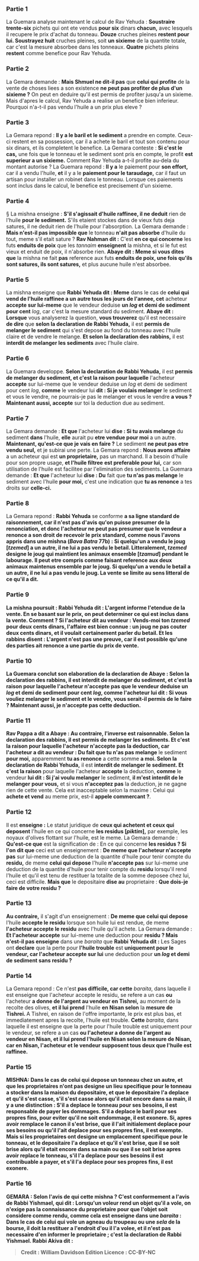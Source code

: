
### Partie 1
La Guemara analyse maintenant le calcul de Rav Yehuda : <b>Soustraire trente-six</b> pichets qui ont ete vendus <b>pour six</b> dinars <b>chacun,</b> avec lesquels il recupere le prix d'achat du tonneau. <b>Douze</b> cruches pleines <b>restent pour lui. Soustrayez huit</b> cruches pleines, soit <b>un sixieme</b> de la quantite totale, car c'est la mesure absorbee dans les tonneaux. <b>Quatre</b> pichets pleins <b>restent</b> comme benefice pour Rav Yehuda.

### Partie 2
La Gemara demande : <b>Mais Shmuel ne dit-il pas</b> que <b>celui qui profite</b> de la vente de choses liees a son existence <b>ne peut pas profiter de plus d'un sixieme ?</b> On peut en deduire qu'il est permis de profiter jusqu'a un sixieme. Mais d'apres le calcul, Rav Yehuda a realise un benefice bien inferieur. Pourquoi n'a-t-il pas vendu l'huile a un prix plus eleve ?

### Partie 3
La Gemara repond : <b>Il y a le baril et le sediment</b> a prendre en compte. Ceux-ci restent en sa possession, car il a achete le baril et tout son contenu pour six dinars, et ils completent le benefice. La Gemara conteste : <b>Si c'est le cas,</b> une fois que le tonneau et le sediment sont pris en compte, le profit <b>est superieur a un sixieme.</b> Comment Rav Yehuda a-t-il profite au-dela du montant autorise ? La Guemara repond : <b>Il y a</b> le paiement pour <b>son effort,</b> car il a vendu l'huile, <b>et</b> il y a le <b>paiement pour le taraudage,</b> car il faut un artisan pour installer un robinet dans le tonneau. Lorsque ces paiements sont inclus dans le calcul, le benefice est precisement d'un sixieme.

### Partie 4
§ La mishna enseigne : <b>S'il s'agissait d'huile raffinee, il ne deduit</b> rien de l'huile <b>pour le sediment.</b> S'ils etaient stockes dans de vieux futs deja satures, il ne deduit rien de l'huile pour l'absorption. La Gemara demande : <b>Mais n'est-il pas impossible que</b> le tonneau <b>n'ait pas absorbe</b> d'huile du tout, meme s'il etait sature ? <b>Rav Nahman dit :</b> C'est <b>en ce qui concerne</b> les futs <b>enduits de poix</b> que les <i>tannaim</i> <b>enseignent</b> la mishna, et si le fut est vieux et enduit de poix, il n'absorbe rien. <b>Abaye dit : Meme si vous dites que</b> la mishna ne fait <b>pas</b> reference aux futs <b>enduits de poix, une fois qu'ils sont satures, ils sont satures,</b> et plus aucune huile n'est absorbee.

### Partie 5
La mishna enseigne que <b>Rabbi Yehuda dit : Meme</b> dans le cas de <b>celui qui vend de l'huile raffinee a un autre tous les jours de l'annee, cet</b> acheteur <b>accepte sur lui-meme</b> que le vendeur deduise <b>un <i>log</i> et demi de sediment pour cent</b> <i>log</i>, car c'est la mesure standard du sediment. <b>Abaye dit : Lorsque</b> vous analyserez la question, <b>vous trouverez</b> qu'il est necessaire <b>de dire</b> que <b>selon la declaration de Rabbi Yehuda,</b> il est <b>permis de melanger le sediment</b> qui s'est depose au fond du tonneau avec l'huile claire et de vendre le melange. <b>Et selon la declaration des rabbins,</b> il est <b>interdit de melanger les sediments</b> avec l'huile claire.

### Partie 6
La Guemara developpe. <b>Selon la declaration de Rabbi Yehuda,</b> il est <b>permis de melanger du sediment, et c'est la raison pour laquelle</b> l'acheteur <b>accepte</b> sur lui-meme que le vendeur deduise un <i>log</i> et demi de sediment pour cent <i>log</i>, <b>comme</b> le vendeur lui <b>dit : Si je voulais melanger</b> le sediment et vous le vendre, ne pourrais-je pas le melanger</b> et vous le vendre <b>a vous ? Maintenant aussi, accepte</b> sur toi la deduction due au sediment.

### Partie 7
La Gemara demande : <b>Et que</b> l'acheteur lui <b>dise : Si tu avais melange</b> du sediment <b>dans</b> l'huile, <b>elle</b> aurait pu <b>etre vendue pour moi</b> a un autre. <b>Maintenant, qu'est-ce que je vais en faire ?</b> Le sediment <b>ne peut pas etre vendu seul,</b> et je subirai une perte. La Gemara repond : <b>Nous avons affaire</b> a un acheteur qui est <b>un proprietaire,</b> pas un marchand. Il a besoin d'huile pour son propre usage, <b>et l'huile filtree</b> <b>est preferable pour lui,</b> car son utilisation de l'huile est facilitee par l'elimination des sediments. La Guemara demande : <b>Et que</b> l'acheteur lui <b>dise : Du</b> fait que <b>tu n'as pas melange</b> le sediment avec l'huile <b>pour moi,</b> c'est une indication que <b>tu as renonce</b> a tes droits sur <b>celle-ci.</b>

### Partie 8
La Gemara repond : <b>Rabbi Yehuda</b> se conforme <b>a sa ligne standard de <b>raisonnement, car il n'est pas</b> d'avis qu'on puisse presumer de la <b>renonciation,</b> et donc l'acheteur ne peut pas presumer que le vendeur a renonce a son droit de recevoir le prix standard, <b>comme nous l'avons appris</b> dans une mishna (<i>Bava Batra</i> 77b) : Si <b>quelqu'un a vendu le joug [<i>tzemed</i>] a</b> un autre, <b>il ne lui a pas vendu le betail.</b> Litteralement, <i>tzemed</i> designe le joug qui maintient les animaux ensemble [<i>tzamud</i>] pendant le labourage. Il peut etre compris comme faisant reference aux deux animaux maintenus ensemble par le joug. Si <b>quelqu'un a vendu le betail a</b> un autre, <b>il ne lui a pas vendu le joug.</b> La vente se limite au sens litteral de ce qu'il a dit.

### Partie 9
La mishna poursuit : <b>Rabbi Yehuda dit : L'argent informe</b> l'etendue de la vente. En se basant sur le prix, on peut determiner ce qui est inclus dans la vente. <b>Comment ? </b> Si l'acheteur <b>dit au vendeur</b> : <b>Vends-moi ton <i>tzemed</i> pour deux cents dinars, l'affaire est bien connue : un joug</b> ne <b>pas</b> couter <b>deux cents dinars,</b> et il voulait certainement parler du betail. <b>Et les rabbins disent : L'argent n'est pas une preuve,</b> car il est possible qu'une des parties ait renonce a une partie du prix de vente.

### Partie 10
La Guemara conclut son elaboration de la declaration de Abaye : <b>Selon la declaration des rabbins,</b> il est <b>interdit de melanger du sediment, et c'est la raison</b> pour laquelle l'acheteur <b>n'accepte pas</b> que le vendeur deduise un <i>log</i> et demi de sediment pour cent <i>log</i>, <b>comme</b> l'acheteur lui <b>dit : Si vous vouliez melanger</b> le sediment et le vendre, <b>vous serait-il permis</b> de le faire ? <b>Maintenant aussi, je n'accepte pas</b> cette deduction.

### Partie 11
<b>Rav Pappa a dit a Abaye : Au contraire, l'inverse est raisonnable. Selon la declaration des rabbins,</b> il est <b>permis de melanger les sediments. Et c'est la raison</b> pour laquelle l'acheteur <b>n'accepte pas</b> la deduction, <b>car</b> l'acheteur <b>a dit au</b> vendeur : <b>Du fait</b> que tu n'as pas melange</b> le sediment <b>pour moi,</b> apparemment <b>tu as renonce</b> a cette somme <b>a moi. Selon la declaration de Rabbi Yehuda,</b> il est <b>interdit de melanger le sediment. Et c'est la raison</b> pour laquelle l'acheteur <b>accepte</b> la deduction, <b>comme</b> le vendeur <b>lui dit : Si j'ai voulu melanger</b> le sediment, <b>il m'est interdit de le melanger</b> <b>pour vous,</b> et si vous <b>n'acceptez pas</b> la deduction, je ne gagne rien de cette vente. Cela est inacceptable selon la maxime : Celui qui <b>achete et vend</b> au meme prix, est-il <b>appele commercant ?</b>.

### Partie 12
Il est <b>enseigne :</b> Le statut juridique de <b>ceux qui achetent et ceux qui deposent</b> l'huile en ce qui concerne <b>les residus [<i>piktim</i>],</b> par exemple, les noyaux d'olives flottant sur l'huile, est le meme. La Gemara demande : <b>Qu'est-ce que</b> est la signification de : En ce qui concerne <b>les residus ? Si l'on dit que</b> ceci est un enseignement : <b>De meme que l'acheteur n'accepte pas</b> sur lui-meme une deduction de la quantite d'huile pour tenir compte du <b>residu,</b> de meme <b>celui qui depose</b> l'huile <b>n'accepte pas</b> sur lui-meme une deduction de la quantite d'huile pour tenir compte du <b>residu</b> lorsqu'il rend l'huile et qu'il est tenu de restituer la totalite de la somme deposee chez lui, ceci est difficile. <b>Mais que</b> le depositaire <b>dise au</b> proprietaire : <b>Que dois-je faire de votre residu ?</b>

### Partie 13
<b>Au contraire,</b> il s'agit d'un enseignement : <b>De meme que celui qui depose</b> l'huile <b>accepte le residu</b> lorsque son huile lui est rendue, de meme <b>l'acheteur accepte le residu</b> avec l'huile qu'il achete. La Gemara demande : <b>Et l'acheteur accepte</b> sur lui-meme une deduction pour <b>residu ? Mais n'est-il pas enseigne</b> dans une <i>baraita</i> que <b>Rabbi Yehuda dit :</b> Les Sages ont <b>declare</b> que la perte pour <b>l'huile trouble</b> est <b>uniquement pour le vendeur, car l'acheteur accepte sur lui</b> une deduction pour <b>un <i>log</i> et demi de sediment sans residu ?</b>

### Partie 14
La Gemara repond : Ce n'est <b>pas difficile, car cette</b> <i>baraita</i>, dans laquelle il est enseigne que l'acheteur accepte le residu, se refere a un cas <b>ou</b> l'acheteur <b>a donne de l'argent au vendeur en Tishrei,</b> au moment de la recolte des olives, <b>et il lui prend</b> l'huile <b>en Nisan selon</b> la <b>mesure de Tishrei. </b> A Tishrei, en raison de l'offre importante, le prix est plus bas, et immediatement apres la recolte, l'huile est trouble. <b>Cette</b> <i>baraita</i>, dans laquelle il est enseigne que la perte pour l'huile trouble est uniquement pour le vendeur, se refere a un cas <b>ou l'acheteur <b>a donne de l'argent au vendeur en Nisan, et il lui prend</b> l'huile <b>en Nisan selon</b> la <b>mesure</b> de <b>Nisan,</b> car en Nisan, l'acheteur et le vendeur supposent tous deux que l'huile est raffinee.

### Partie 15
<strong>MISHNA:</strong> Dans le cas de <b>celui qui depose un tonneau chez un autre, et que les proprietaires n'ont pas designe</b> un <b>lieu specifique pour</b> le tonneau a stocker dans la maison du depositaire, et que le depositaire l'a <b>deplace et qu'il s'est casse, s'il s'est casse alors</b> qu'il etait encore <b>dans sa main,</b> il y a une distinction : S'il a deplace le tonneau <b>pour ses besoins,</b> il est <b>responsable</b> de payer les dommages. S'il a deplace le baril <b>pour ses</b> propres <b>fins,</b> pour eviter qu'il ne soit endommage, il est <b>exonere. Si, apres avoir remplace</b> le canon <b>il s'est brise, que</b> il l'ait initialement deplace <b>pour ses besoins</b> ou <b>qu'il l'ait deplace <b>pour ses</b> propres <b>fins,</b> il est <b>exempte. </b> Mais si <b>les proprietaires ont designe</b> un <b>emplacement specifique pour</b> le tonneau, <b>et</b> le depositaire l'a <b>deplace et qu'il s'est brise, que</b> il se soit brise <b>alors qu'il etait encore <b>dans sa main ou que</b> il se soit brise <b>apres avoir replace</b> le tonneau, s'il l'a deplace <b>pour ses besoins</b> il est <b>contribuable</b> a payer, et s'il l'a deplace <b>pour ses propres <b>fins,</b> il est <b>exonere. </b>

### Partie 16
<strong>GEMARA : </strong>Selon <b>l'avis de qui</b> <b>cette mishna</b> ? <b>C'est</b> conformement a l'avis de <b>Rabbi Yishmael, qui dit :</b> Lorsqu'un voleur rend un objet qu'il a vole, <b>on n'exige pas la connaissance du proprietaire</b> pour que l'objet soit considere comme rendu, <b>comme cela est enseigne</b> dans une <i>baraita</i> : Dans le cas de <b>celui qui vole un agneau du troupeau ou une <i>sela</i> de la bourse, il doit la restituer a l'endroit d'ou il l'a volee</b>, et il n'est pas necessaire d'en informer le proprietaire ; c'est <b>la declaration de Rabbi Yishmael. Rabbi Akiva dit :</b>

>Credit : William Davidson Edition
>Licence : CC-BY-NC